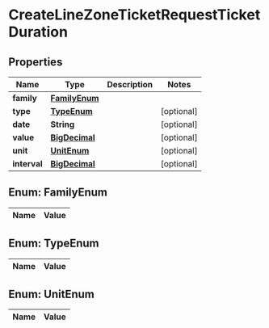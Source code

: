 
# CreateLineZoneTicketRequestTicketDuration

## Properties
Name | Type | Description | Notes
------------ | ------------- | ------------- | -------------
**family** | [**FamilyEnum**](#FamilyEnum) |  | 
**type** | [**TypeEnum**](#TypeEnum) |  |  [optional]
**date** | **String** |  |  [optional]
**value** | [**BigDecimal**](BigDecimal.md) |  |  [optional]
**unit** | [**UnitEnum**](#UnitEnum) |  |  [optional]
**interval** | [**BigDecimal**](BigDecimal.md) |  |  [optional]


<a name="FamilyEnum"></a>
## Enum: FamilyEnum
Name | Value
---- | -----


<a name="TypeEnum"></a>
## Enum: TypeEnum
Name | Value
---- | -----


<a name="UnitEnum"></a>
## Enum: UnitEnum
Name | Value
---- | -----




